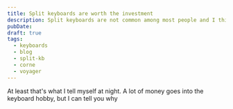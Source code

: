 ```yaml
---
title: Split keyboards are worth the investment
description: Split keyboards are not common among most people and I think that's a shame.
pubDate: 
draft: true
tags:
  - keyboards
  - blog
  - split-kb
  - corne
  - voyager
---
```

At least that's what I tell myself at night. A lot of money goes into the keyboard hobby, but I can tell you why 